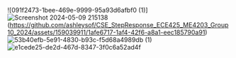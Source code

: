 ![091f2473-1bee-469e-9999-95a93d6afbf0 (1)]![Screenshot 2024-05-09 215138](https://github.com/ashleysof/CSE_StepResponse_ECE425_ME4203_Group10_2024/assets/159039911/de98d9d6-7748-4552-8b9f-f9118017e3c3)
(https://github.com/ashleysof/CSE_StepResponse_ECE425_ME4203_Group10_2024/assets/159039911/1afe6717-1af4-42f6-a8a1-eec185790a91)
![53b40efb-5e91-4830-b93c-f5d68a4989db (1)](https://github.com/ashleysof/CSE_StepResponse_ECE425_ME4203_Group10_2024/assets/159039911/5b9a0d28-f8e0-4af0-9ece-ad536073c89e)
![e1cede25-de2d-467d-8347-3f0c6a52ad4f](https://github.com/ashleysof/CSE_StepResponse_ECE425_ME4203_Group10_2024/assets/159039911/ea1b7ead-1313-4402-9098-3babcce80a3c)
